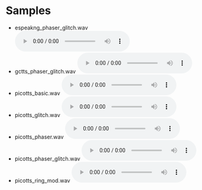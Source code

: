 # Samples

<ul>
  <li>
    espeakng_phaser_glitch.wav
    <audio controls>
      <source src="https://github.com/austin-bowen/voicebox/raw/main/samples/espeakng_phaser_glitch.wav" type="audio/wav">
    </audio>
  </li>
  <li>
    gctts_phaser_glitch.wav
    <audio controls>
      <source src="https://github.com/austin-bowen/voicebox/raw/main/samples/gctts_phaser_glitch.wav" type="audio/wav">
    </audio>
  </li>
  <li>
    picotts_basic.wav
    <audio controls>
      <source src="https://github.com/austin-bowen/voicebox/raw/main/samples/picotts_basic.wav" type="audio/wav">
    </audio>
  </li>
  <li>
    picotts_glitch.wav
    <audio controls>
      <source src="https://github.com/austin-bowen/voicebox/raw/main/samples/picotts_glitch.wav" type="audio/wav">
    </audio>
  </li>
  <li>
    picotts_phaser.wav
    <audio controls>
      <source src="https://github.com/austin-bowen/voicebox/raw/main/samples/picotts_phaser.wav" type="audio/wav">
    </audio>
  </li>
  <li>
    picotts_phaser_glitch.wav
    <audio controls>
      <source src="https://github.com/austin-bowen/voicebox/raw/main/samples/picotts_phaser_glitch.wav" type="audio/wav">
    </audio>
  </li>
  <li>
    picotts_ring_mod.wav
    <audio controls>
      <source src="https://github.com/austin-bowen/voicebox/raw/main/samples/picotts_ring_mod.wav" type="audio/wav">
    </audio>
  </li>
</ul>
